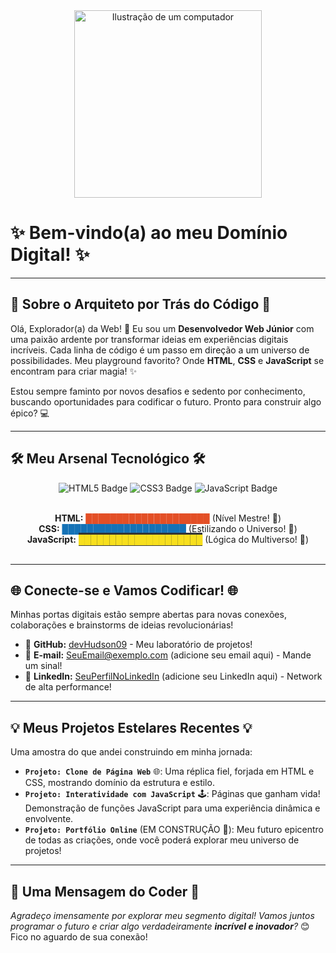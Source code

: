 <div align="center">
  <img src="https://raw.githubusercontent.com/MicaelliMedeiros/micaellimedeiros/master/image/computer-ilustra.png" alt="Ilustração de um computador" width="300px"/>
</div>

# ✨ Bem-vindo(a) ao meu Domínio Digital! ✨

---

## 🚀 Sobre o Arquiteto por Trás do Código 🚀
Olá, Explorador(a) da Web! 👋 Eu sou um **Desenvolvedor Web Júnior** com uma paixão ardente por transformar ideias em experiências digitais incríveis. Cada linha de código é um passo em direção a um universo de possibilidades. Meu playground favorito? Onde **HTML**, **CSS** e **JavaScript** se encontram para criar magia! ✨

Estou sempre faminto por novos desafios e sedento por conhecimento, buscando oportunidades para codificar o futuro. Pronto para construir algo épico? 💻

---

## 🛠️ Meu Arsenal Tecnológico 🛠️

<div align="center">
  <img src="https://img.shields.io/badge/HTML5-E34F26?style=for-the-badge&logo=html5&logoColor=white" alt="HTML5 Badge"/>
  <img src="https://img.shields.io/badge/CSS3-1572B6?style=for-the-badge&logo=css3&logoColor=white" alt="CSS3 Badge"/>
  <img src="https://img.shields.io/badge/JavaScript-F7DF1E?style=for-the-badge&logo=javascript&logoColor=black" alt="JavaScript Badge"/>
  <br><br>

  **HTML:** <span style="color: #E34F26;">████████████████████</span> (Nível Mestre! 🎯)
  <br>
  **CSS:** <span style="color: #1572B6;">████████████████████</span> (Estilizando o Universo! 🎨)
  <br>
  **JavaScript:** <span style="color: #F7DF1E; background-color: #333; padding: 2px 0;">████████████████████</span> (Lógica do Multiverso! 🧠)
  <br>
  <br>
</div>

---

## 🌐 Conecte-se e Vamos Codificar! 🌐
Minhas portas digitais estão sempre abertas para novas conexões, colaborações e brainstorms de ideias revolucionárias!
- 🚀 **GitHub:** [devHudson09](https://github.com/devHudson09) - Meu laboratório de projetos!
- 📧 **E-mail:** [SeuEmail@exemplo.com](mailto:SeuEmail@exemplo.com) (adicione seu email aqui) - Mande um sinal!
- 🔗 **LinkedIn:** [SeuPerfilNoLinkedIn](https://linkedin.com/in/seu-perfil-linkedin) (adicione seu LinkedIn aqui) - Network de alta performance!

---

## 💡 Meus Projetos Estelares Recentes 💡
Uma amostra do que andei construindo em minha jornada:
- **`Projeto: Clone de Página Web`** 🌐: Uma réplica fiel, forjada em HTML e CSS, mostrando domínio da estrutura e estilo.
- **`Projeto: Interatividade com JavaScript`** 🕹️: Páginas que ganham vida! Demonstração de funções JavaScript para uma experiência dinâmica e envolvente.
- **`Projeto: Portfólio Online`** (EM CONSTRUÇÃO 🚧): Meu futuro epicentro de todas as criações, onde você poderá explorar meu universo de projetos!

---

## 🌟 Uma Mensagem do Coder 🌟
_Agradeço imensamente por explorar meu segmento digital! Vamos juntos programar o futuro e criar algo verdadeiramente **incrível e inovador**?_ 😊 Fico no aguardo de sua conexão!
